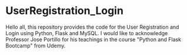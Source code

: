 # UserRegistration_Login
Hello all, this repository provides the code for the User Registration and Login using Python, Flask and MySQL. I would like to acknowledge Professor Jose Portillo for his teachings in the course "Python and Flask Bootcamp" from Udemy. 

